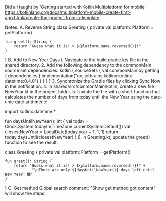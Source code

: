 Did all taught by 'Getting started with Kotlin Multiplatform for mobile'
https://kotlinlang.org/docs/multiplatform-mobile-create-first-app.html#create-the-project-from-a-template


Notes:
A. Reverse String
class Greeting {
    private val platform: Platform = getPlatform()

    fun greet(): String {
        return "Guess what it is! > ${platform.name.reversed()}!"
    }
}
B. Add to New Year Days
i. Navigate to the build.gradle.kts file in the shared directory.
2. Add the following dependency to the commonMain source set dependencies:
kotlin {
    sourceSets {
        val commonMain by getting {
            dependencies {
                implementation("org.jetbrains.kotlinx:kotlinx-datetime:0.4.0")
            }
        }
    }
}
3. Synchronize the Gradle files by clicking Sync Now in the notification.
4. In shared/src/commonMain/kotlin, create a new file NewYear.kt in the project folder.
5. Update the file with a short function that calculates the number of days from today until the New Year using the date-time date arithmetic:

import kotlinx.datetime.*

fun daysUntilNewYear(): Int {
    val today = Clock.System.todayIn(TimeZone.currentSystemDefault())
    val closestNewYear = LocalDate(today.year + 1, 1, 1)
    return today.daysUntil(closestNewYear)
}
6. In Greeting.kt, update the greet() function to see the result:

class Greeting {
    private val platform: Platform = getPlatform()

    fun greet(): String {
        return "Guess what it is! > ${platform.name.reversed()}!" +
                "\nThere are only ${daysUntilNewYear()} days left until New Year! 🎆"
    }
}
C. Get method
Global search comment: "Show get method got content" will show the steps
